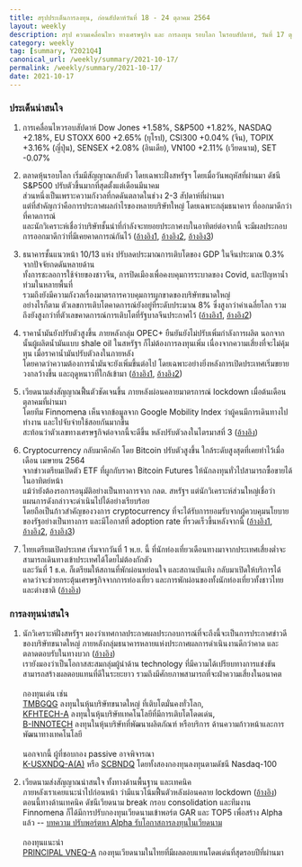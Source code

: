```yaml
---
title: สรุปประเด็นการลงทุน, ก่อนสัปดาห์วันที่ 18 - 24 ตุลาคม 2564
layout: weekly
description: สรุป ความเคลื่อนไหว ทางเศรษฐกิจ และ การลงทุน รอบโลก ในรอบสัปดาห์, วันที่ 17 ตุลาคม 2564
category: weekly
tag: [summary, Y2021Q4]
canonical_url: /weekly/summary/2021-10-17/
permalink: /weekly/summary/2021-10-17/
date: 2021-10-17
---
```


### ประเด็นน่าสนใจ

1. การเคลื่อนไหวรอบสัปดาห์ Dow Jones +1.58%, S&P500 +1.82%, NASDAQ +2.18%, EU STOXX 600 +2.65% (ยุโรป), CSI300 +0.04% (จีน), TOPIX +3.16% (ญี่ปุ่น), SENSEX +2.08% (อินเดีย), VN100 +2.11% (เวียดนาม), SET -0.07%

2. ตลาดหุ้นรอบโลก เริ่มมีสัญญาณกลับตัว โดยเฉพาะฝั่งสหรัฐฯ โดยเมื่อวันพฤหัสที่ผ่านมา ดัชนี S&P500 ปรับตัวขึ้นมากที่สุดตั้งแต่เดือนมีนาคม  
ส่วนหนึ่งเป็นเพราะความกังวลที่กดดันตลาดในช่วง 2-3 สัปดาห์ที่ผ่านมา  
แต่ที่สำคัญกว่าคือการประกาศผลกำไรของหลายบริษัทใหญ่ โดยเฉพาะกลุ่มธนาคาร ที่ออกมาดีกว่าที่คาดการณ์  
และนักวิเคราะห์เชื่อว่าบริษัทชั้นนำที่กำลังจะทยอยประกาศงบในอาทิตย์ต่อจากนี้ จะมีผลประกอบการออกมาดีกว่าที่มีเคยคาดการณ์กันไว้
([อ้างอิง1](https://www.cnbc.com/2021/10/13/stock-market-futures-open-to-close-news.html), 
[อ้างอิง2](https://www.cnbc.com/2021/10/14/jim-cramer-says-hes-more-getting-more-constructive-on-stocks.html), 
[อ้างอิง3](https://www.cnbc.com/2021/10/15/jim-cramer-strong-bank-earnings-have-changed-the-tone-of-the-stock-market.html)) 

3. ธนาคารชั้นแนวหน้า 10/13 แห่ง ปรับลดประมาณการเติบโตของ GDP ในจีนประมาณ 0.3% จากปัจจัยกดดันหลายด้าน  
ทั้งการชะลอการใช้จ่ายของชาวจีน, การปิดเมืองเพื่อคงบคุมการระบาดของ Covid, และปัญหาน้ำท่วมในหลายพื้นที่  
รวมถึงยังมีความกังวลเรื่องมาตรการควบคุมการผูกขาดของบริษัทขนาดใหญ่  
อย่างไรก็ตาม ตัวเลขการเติบโตคาดการณ์ยังอยู่ที่ระดับประมาณ 8% ซึ่งสูงกว่าค่าเฉลี่ยโลก รวมถึงยังสูงกว่าที่ตัวเลขคาดการณ์การเติบโตที่รัฐบาลจีนประกาศไว้ 
([อ้างอิง1](https://www.cnbc.com/2021/10/15/china-economy-gdp-forecasts-by-goldman-jpmorgan-citi-stanchart.html), 
[อ้างอิง2](https://www.finnomena.com/the-opportunity/news-update-15-10-2021-3/)) 

4. ราคาน้ำมันยังปรับตัวสูงขึ้น ภายหลังกลุ่ม OPEC+ ยืนยันยังไม่ปรับเพิ่มกำลังการผลิต นอกจากนั้นผู้ผลิตน้ำมันแบบ shale oil ในสหรัฐฯ ก็ไม่ต้องการลงทุนเพิ่ม เนื่องจากความเสี่ยงที่จะไม่คุ้มทุน เมื่อราคาน้ำมันปรับตัวลงในภายหลัง  
โดยคาดว่าความต้องการน้ำมันจะยังเพิ่มขึ้นต่อไป โดยเฉพาะอย่างยิ่งหลังการเปิดประเทศเริ่มขยายวงกลว้างขึ้น และฤดูหนาวที่ใกล้เข้ามา 
([อ้างอิง1](https://www.reuters.com/business/energy/oil-prices-rise-tight-supply-set-weekly-gain-more-than-2-2021-10-15/), 
[อ้างอิง2](https://www.reuters.com/business/energy/oil-rises-expectation-high-natural-gas-drive-switch-heating-2021-10-14/)) 

5. เวียดนามส่งสัญญาณฟื้นตัวชัดเจนขึ้น ภายหลังผ่อนคลายมาตรการณ์ lockdown เมื่อต้นเดือนตุลาคมที่ผ่านมา  
โดยทีม Finnomena เห็นจากข้อมูลจาก Google Mobility Index ว่าผู้คนมีการเดินทางไปทำงาน และไปจับจ่ายใช้สอยกันมากขึ้น  
สะท้อนว่าตัวเลขทางเศรษฐกิจต่อจากนี้จะดีขึ้น หลังปรับตัวลงในไตรมาสที่ 3
([อ้างอิง](https://www.finnomena.com/finnomena-ic/portfolio-review-oct-2021/)) 

6. Cryptocurrency กลับมาคึกคัก โดย Bitcoin ปรับตัวสูงขึ้น ใกล้ระดับสูงสุดที่เคยทำไว้เมื่อเดือน เมษายน 2564  
จากข่าวเตรียมเปิดตัว ETF ที่ผูกกับราคา Bitcoin Futures ให้นักลงทุนทั่วไปสามารถซื้อขายได้ในอาทิตย์หน้า  
แม้ว่ายังต้องรอการอนุมัติอย่างเป็นทางการจาก กลต. สหรัฐฯ แต่นักวิเคราะห์ส่วนใหญ่เชื่อว่าแผนการดังกล่าวจะดำเนินไปได้อย่างเรียบร้อย  
โดยถือเป็นก้าวสำคัญของวงการ cryptocurrency ที่จะได้รับการยอมรับจากผู้ควบคุมนโยบายของรัฐอย่างเป็นทางการ และมีโอกาสที่ adoption rate ที่รวดเร็วขึ้นหลังจากนี้ 
([อ้างอิง1](https://www.cnbc.com/2021/10/15/bitcoin-is-inches-away-from-reaching-60000-amid-etf-speculation.html),
[อ้างอิง2](https://www.cnbc.com/2021/10/15/the-first-bitcoin-futures-etf-in-the-us-is-set-to-begin-trading-next-week.html), 
[อ้างอิง3](https://www.cnbc.com/2021/10/15/bitcoin-etfs-may-finally-make-their-debut-sort-of.html)) 

7. ไทยเตรียมเปิดประเทศ เริ่มจากวันที่ 1 พ.ย. นี้ ที่นักท่องเที่ยวเดือนทางมาจากประเทศเสี่ยงต่ำจะสามารถเดินทางเข้าประเทศได้โดยไม่ต้องกักตัว  
และวันที่ 1 ธ.ค. ก็เตรียมให้สถานที่พักผ่อนหย่อนใจ และสถานบันเทิง กลับมาเปิดให้บริการได้  
คาดว่าจะช่วยกระตุ้นเศรษฐกิจจากการท่องเที่ยว และการพักผ่อนของทั้งนักท่องเที่ยวทั้งชาวไทยและต่างชาติ
([อ้างอิง](https://www.bbc.com/thai/thailand-58870276)) 


### การลงทุนน่าสนใจ

1. นักวิเคราะห์ฝั่งสหรัฐฯ มองว่าเทศกาลประกาศผลประกอบการณ์ที่จะถึงนี้จะเป็นการประกาศข่าวดีของบริษัทขนาดใหญ่ ภายหลังกลุ่มธนาคารหลายแห่งประกาศผลการดำเนินงานดีกว่าคาด และตลาดตอบรับในทางบวก ([อ้างอิง](https://www.cnbc.com/2021/10/15/jim-cramer-strong-bank-earnings-have-changed-the-tone-of-the-stock-market.html))  
เรายังมองว่าเป็นโอกาสสะสมกลุ่มผู้นำด้าน technology ที่มีความได้เปรียบทางการแข่งขัน สามารถสร้างผลตอบแทนที่ดีในระยะยาว รวมถึงมีศักยภาพสามารถที่จะฝ่าความเสี่ยงในอนาคต  <br><br>
กองทุนเด่น เช่น  
[TMBGQG](https://www.finnomena.com/fund/TMBGQG) ลงทุนในหุ้นบริษัทขนาดใหญ่ ที่เติบโตมั่นคงทั่วโลก,  
[KFHTECH-A](https://www.finnomena.com/fund/KFHTECH-A) ลงทุนในหุ้นบริษัทเทคโนโลยีที่มีการเติบโตโดดเด่น,  
[B-INNOTECH](https://www.finnomena.com/fund/B-INNOTECH) ลงทุนในหุ้นบริษัทที่พัฒนาผลิตภัณฑ์ หรือบริการ ด้านความก้าวหน้าและการพัฒนาทางเทคโนโลยี <br><br>
นอกจากนี้ ผู้ที่ชอบกอง passive อาจพิจารณา  
[K-USXNDQ-A(A)](https://www.finnomena.com/fund/K-USXNDQ-A(A)) หรือ
[SCBNDQ](https://www.finnomena.com/fund/SCBNDQ(A)) โดยทั้งสองกองทุนลงทุนตามดัชนี Nasdaq-100 


2. เวียดนามส่งสัญญาณน่าสนใจ ทั้งทางด้านพื้นฐาน และเทคนิค  
ภายหลังเราเคยแนะนำไปก่อนหน้า ว่ามีแนวโน้มฟื้นตัวหลังผ่อนคลาย lockdown ([อ้างอิง](https://moneysart.com/weekly/summary/2021-10-03/))  
ตอนนี้ทางด้านเทคนิค ดัชนีเวียดนาม break กรอบ consolidation และทีมงาน Finnomena ก็ได้มีการปรับกองทุนเวียดนามเข้าพอร์ต GAR และ TOP5 เพื่อสร้าง Alpha แล้ว -- [บทความ ปรับพอร์ตหา Alpha รับโอกาสการลงทุนในเวียดนาม](https://www.finnomena.com/finnomena-ic/portfolio-review-oct-2021/)  <br><br>
กองทุนแนะนำ  
[PRINCIPAL VNEQ-A](https://www.finnomena.com/fund/PRINCIPAL%20VNEQ-A) กองทุนเวียดนามในไทยที่มีผลตอบแทนโดดเด่นที่สุดรอบปีที่ผ่านมา